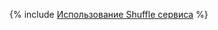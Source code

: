 {% include [Использование Shuffle сервиса](../../../_includes/user-guide/data-processing/spyt/shuffle.md) %}
